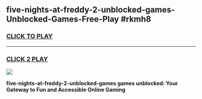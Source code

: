 
## five-nights-at-freddy-2-unblocked-games-Unblocked-Games-Free-Play #rkmh8
<h3>
<a href="https://us.freeplayer.one?title=five-nights-at-freddy-2-unblocked-games&ref=9M">CLICK TO PLAY</a></h3>
<hr>

<h3>
<a href="https://us.freeplayer.one?title=five-nights-at-freddy-2-unblocked-games&ref=9M">CLICK 2 PLAY</a>
  
</h3>

<a href="https://us.freeplayer.one?title=five-nights-at-freddy-2-unblocked-games&ref=9M"><img src="https://clearcache.store/games.png"></a>


**five-nights-at-freddy-2-unblocked-games games unblocked: Your Gateway to Fun and Accessible Online Gaming**
